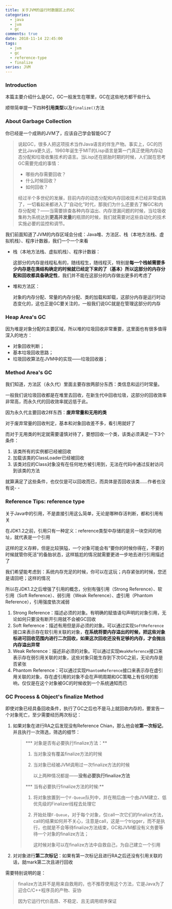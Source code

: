 ```yaml
---
title: 关于JVM的运行时数据区上的GC
categories:
  - java
  - jvm
  - gc
comments: true
date: 2018-11-14 22:45:00
tags:
  - jvm
  - gc
  - reference-type
  - finalize
series: JVM
---
```




### Introduction

本篇主要介绍什么是GC，GC一般发生在哪里，GC在这些地方都干些什么

顺带简单提一下四种**引用类型**以及`finalize()`方法



### About Garbage Collection

你已经是一个成熟的JVM了，应该自己学会智能GC了

> 说起GC，很多人把这项技术当作Java语言的伴生产物。事实上，GC的历史比Java更久远，1960年诞生于MIT的Lisp语言是第一门真正使用内存动态分配和垃圾收集技术的语言。当Lisp还在胚胎时期的时候，人们就在思考GC需要完成的事情：
>
> - 哪些内存需要回收？
> - 什么时候回收？
> - 如何回收？
>
> 经过半个多世纪的发展，目前内存的动态分配和内存回收技术已经非常成熟了，一切看起来都进入了“自动化”时代，那我们为什么还要去了解GC和内存分配呢？——当需要排查各种内存溢出、内存泄漏问题的时候，当垃圾收集称为系统达到**更高并发量**的瓶颈的时候，我们就需要对这些自动化的技术实施必要的监控和调节。

我们前面知道了JVM的内存区域会分成：Java堆、方法区、栈（本地方法栈、虚拟机栈）、程序计数器，我们一个一个来看

- 栈（本地方法栈、虚拟机栈）、程序计数器：

    这部分的内存是线程私有的，随线程生，随线程灭，特别是**每一个栈帧需要多少内存是在类结构确定的时候就已经定下来的了（基本）**所以这部分的内存分配和回收都具备**确定性**，我们并不能在这部分的内存做出更多的考虑了

- 堆和方法区：

    对象的内存分配、常量的内存分配、类的加载和卸载，这部分内存是运行时动态变化的，这也正是GC要关注的，一般我们说GC就是在管理这部分的内存



### Heap Area's GC

因为堆是对象分配的主要区域，所以堆的垃圾回收非常重要，这里面也有很多值得深入的地方：

- 对象回收判断；
- 基本垃圾回收思路；
- 垃圾回收算法在JVM中的实现——垃圾回收器；



### Method Area's GC

我们知道，方法区（永久代）里面主要存放两部分东西：类信息和运行时常量。

一般我们说垃圾回收都是在堆里去回收，在新生代中回收垃圾，这部分的回收效率非常高，而永久代的回收效率就远低于此。

因为永久代主要回收2样东西：**废弃常量和无用的类**

对于废弃常量的回收判定，基本和对象回收差不多，看引用就好了

而对于无用类的判定就需要谨慎对待了，要想回收一个类，该类必须满足一下3个条件：

1. 该类所有的实例都已经被回收
2. 加载该类的ClassLoader已经被回收
3. 该类对应的Class对象没有在任何地方被引用到，无法在代码中通过反射访问到该类的方法

就算满足了这些条件，也仅仅是可以回收而已，而具体是否回收该类......作者也没有说- -



### Reference Tips: reference type

关于Java中的引用，不是直接引用这么简单，无论是哪种存活判断，都和引用有关

在JDK1.2之前，引用只有一种定义：reference类型中存储的是另一块空间的地址，就代表是一个引用

这样的定义存粹，但是比较狭隘，一个对象可能会有“要你的时候你得在，不要的时候就管你死活”的备胎状态，这样尴尬的情况就需要更进一步地去进行引用描述了

我们希望能考虑到：系统内存充足的时候，你可以在这玩；内存紧张的时候，您还是请回吧；这样的情况

所以在JDK1.2之后增强了引用的概念，分别有强引用（Strong Reference）、软引用（Soft Reference）、弱引用（Weak Reference）、虚引用（Phantom Reference），引用强度依次减弱

1. Strong Reference：描述必须的对象。有明确的赋值语句声明的对象引用，无论如何只要没有断开引用就不会被GC回收
2. Soft Reference：描述有用但是非必须的对象。可以通过实现`SoftReference`接口来表示存在软引用关联的对象，**在系统将要内存溢出的时候，把这些对象标进可回收范围内进行二次回收，如果这次回收还没有足够的内存，才会抛出内存溢出异常**
3. Weak Reference：描述非必须的对象。可以通过实现`WeakReference`接口来表示存在弱引用关联的对象，这些对象只能生存到下次GC之前，无论内存是否紧张
4. Phantom Reference：可以通过实现`PhantomReference`接口来表示存在虚引用关联的对象，存在虚引用的对象不会在声明周期和GC策略上有任何的影响，仅仅是在这个对象被GC的时候收到一个系统通知而已



### GC Process & Object's finalize Method

即使对象已经具备回收条件，执行了GC之后也不是马上就回收内存的，要宣告一个对象死亡，至少需要经历两次标记：

1. 如果对象在进行RA之后发现没有Reference Chian，那么他会被**第一次标记**，并且执行一次筛选，筛选的细节：

    > *** 对象是否有必要执行finalize方法：**
    >
    > 1. 当对象没有覆盖finalize方法的时候
    > 2. 当对象已经被JVM调用过一次finalize方法的时候
    >
    >     以上两种情况都是——**没有必要执行finalize方法**
    >
    > *** 当有必要执行finalize方法的时候:**
    >
    > 1. 将对象放置到一个`F-Queue`队列中，并在稍后由一个由JVM建立、低优先级的Finalizer线程去处理它
    >
    > 2. 开始处理`F-Queue`，对于每个对象，仅call一次它们的finalize方法，call的结果如何并不关心，注意是call，这是一个trigger，而不是执行，也就是不会等待finalize方法结束，GC和JVM都没有义务要等待一个对象的finalize方法；
    >
    >     这时候对象可以在finalize方法中自救自己，为自己建立一个引用

2. 对对象进行**第二次标记**：如果有第一次标记且进行RA之后还没有引用关联的话，就mark第二次且进行回收

需要特别说明的是：

> finalize方法并不是用来自救用的，也不推荐使用这个方法，它是Java为了迎合C/C++程序员的产物、妥协
>
> 因为它运行代价高昂、不稳定、且无调用顺序保证
